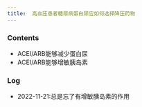 ```yaml
---
title:  高血压患者糖尿病蛋白尿应如何选择降压药物
--- 
```


### Contents
- ACEI/ARB能够减少蛋白尿
- ACEI/ARB能够增敏胰岛素

### Log
- 2022-11-21:总是忘了有增敏胰岛素的作用

